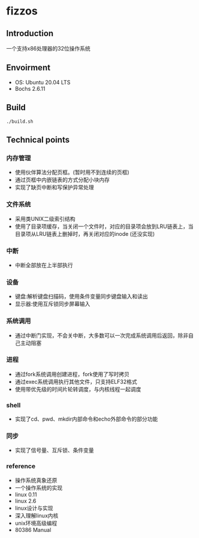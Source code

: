 # fizzos
## Introduction  
一个支持x86处理器的32位操作系统

## Envoirment  
* OS: Ubuntu 20.04 LTS
* Bochs 2.6.11

## Build

	./build.sh
## Technical points
### 内存管理
* 使用伙伴算法分配页框。(暂时用不到连续的页框)
* 通过页框中内嵌链表的方式分配小块内存
* 实现了缺页中断和写保护异常处理
### 文件系统
* 采用类UNIX二级索引结构
* 使用了目录项缓存，当关闭一个文件时，对应的目录项会放到LRU链表上，当目录项从LRU链表上删掉时，再关闭对应的inode (还没实现)
### 中断
* 中断全部放在上半部执行
### 设备
* 键盘:解析键盘扫描码，使用条件变量同步键盘输入和读出
* 显示器:使用互斥锁同步屏幕输入
### 系统调用
* 通过中断门实现，不会关中断，大多数可以一次完成系统调用后返回，除非自己主动阻塞
### 进程
* 通过fork系统调用创建进程，fork使用了写时拷贝
* 通过exec系统调用执行其他文件，只支持ELF32格式
* 使用带优先级的时间片轮转调度，与内核线程一起调度
### shell
* 实现了cd、pwd、mkdir内部命令和echo外部命令的部分功能
### 同步
* 实现了信号量、互斥锁、条件变量
### reference
* 操作系统真象还原
* 一个操作系统的实现
* linux 0.11
* linux 2.6
* linux设计与实现
* 深入理解linux内核
* unix环境高级编程
* 80386 Manual